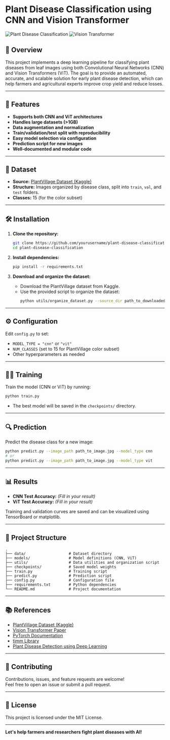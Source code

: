 # Plant Disease Classification using CNN and Vision Transformer

![Plant Disease Classification](https://img.shields.io/badge/DeepLearning-PyTorch-blue) ![Vision Transformer](https://img.shields.io/badge/Model-ViT%20%7C%20CNN-green)

## 🌱 Overview

This project implements a deep learning pipeline for classifying plant diseases from leaf images using both Convolutional Neural Networks (CNN) and Vision Transformers (ViT). The goal is to provide an automated, accurate, and scalable solution for early plant disease detection, which can help farmers and agricultural experts improve crop yield and reduce losses.

---

## 🚀 Features

- **Supports both CNN and ViT architectures**
- **Handles large datasets (>1GB)**
- **Data augmentation and normalization**
- **Train/validation/test split with reproducibility**
- **Easy model selection via configuration**
- **Prediction script for new images**
- **Well-documented and modular code**

---

## 📂 Dataset

- **Source:** [PlantVillage Dataset (Kaggle)](https://www.kaggle.com/datasets/emmarex/plantdisease)
- **Structure:** Images organized by disease class, split into `train`, `val`, and `test` folders.
- **Classes:** 15 (for the color subset)

---

## 🛠️ Installation

1. **Clone the repository:**
   ```bash
   git clone https://github.com/yourusername/plant-disease-classification.git
   cd plant-disease-classification
   ```

2. **Install dependencies:**
   ```bash
   pip install -r requirements.txt
   ```

3. **Download and organize the dataset:**
   - Download the PlantVillage dataset from Kaggle.
   - Use the provided script to organize the dataset:
     ```bash
     python utils/organize_dataset.py --source_dir path_to_downloaded_dataset
     ```

---

## ⚙️ Configuration

Edit `config.py` to set:
- `MODEL_TYPE = "cnn"` or `"vit"`
- `NUM_CLASSES` (set to 15 for PlantVillage color subset)
- Other hyperparameters as needed

---

## 🏋️‍♂️ Training

Train the model (CNN or ViT) by running:
```bash
python train.py
```
- The best model will be saved in the `checkpoints/` directory.

---

## 🔍 Prediction

Predict the disease class for a new image:
```bash
python predict.py --image_path path_to_image.jpg --model_type cnn
# or
python predict.py --image_path path_to_image.jpg --model_type vit
```

---

## 📊 Results

- **CNN Test Accuracy:** _(Fill in your result)_
- **ViT Test Accuracy:** _(Fill in your result)_

Training and validation curves are saved and can be visualized using TensorBoard or matplotlib.

---

## 📑 Project Structure

```
.
├── data/                   # Dataset directory
├── models/                 # Model definitions (CNN, ViT)
├── utils/                  # Data utilities and organization script
├── checkpoints/            # Saved model weights
├── train.py                # Training script
├── predict.py              # Prediction script
├── config.py               # Configuration file
├── requirements.txt        # Python dependencies
└── README.md               # Project documentation
```

---

## 📚 References

- [PlantVillage Dataset (Kaggle)](https://www.kaggle.com/datasets/emmarex/plantdisease)
- [Vision Transformer Paper](https://arxiv.org/abs/2010.11929)
- [PyTorch Documentation](https://pytorch.org/docs/stable/index.html)
- [timm Library](https://github.com/huggingface/pytorch-image-models)
- [Plant Disease Detection using Deep Learning](https://arxiv.org/abs/1604.03169)

---

## 🤝 Contributing

Contributions, issues, and feature requests are welcome!  
Feel free to open an issue or submit a pull request.

---

## 📜 License

This project is licensed under the MIT License.

---

**Let's help farmers and researchers fight plant diseases with AI!** 